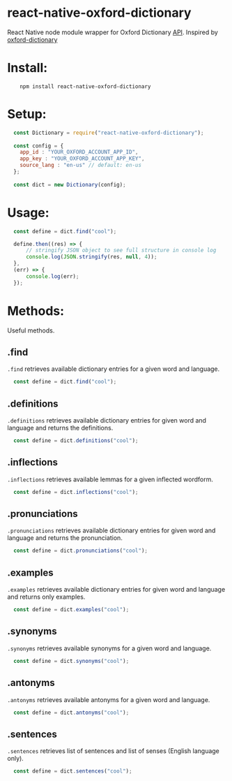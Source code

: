# react-native-oxford-dictionary
React Native node module wrapper for Oxford Dictionary [API](https://developer.oxforddictionaries.com/). Inspired by [oxford-dictionary](https://www.npmjs.com/package/oxford-dictionary)

# Install:
```shell
    npm install react-native-oxford-dictionary
```

# Setup:
```javascript
  const Dictionary = require("react-native-oxford-dictionary");
  
  const config = {
    app_id : "YOUR_OXFORD_ACCOUNT_APP_ID",
    app_key : "YOUR_OXFORD_ACCOUNT_APP_KEY",
    source_lang : "en-us" // default: en-us
  };
  
  const dict = new Dictionary(config);
```

# Usage:
```javascript
  const define = dict.find("cool");

  define.then((res) => {
      // stringify JSON object to see full structure in console log
      console.log(JSON.stringify(res, null, 4));
  },
  (err) => {
      console.log(err);
  });
```

# Methods:
Useful methods. 

## .find
`.find` retrieves available dictionary entries for a given word and language.
```javascript
  const define = dict.find("cool");
```
## .definitions
`.definitions` retrieves available dictionary entries for given word and language and returns the definitions.
```javascript
  const define = dict.definitions("cool");
```
## .inflections
`.inflections` retrieves available lemmas for a given inflected wordform.
```javascript
  const define = dict.inflections("cool");
```
## .pronunciations
`.pronunciations` retrieves available dictionary entries for given word and language and returns the pronunciation.
```javascript
  const define = dict.pronunciations("cool");
```
## .examples
`.examples` retrieves available dictionary entries for given word and language and returns only examples.
```javascript
  const define = dict.examples("cool");
```
## .synonyms
`.synonyms` retrieves available synonyms for a given word and language.
```javascript
  const define = dict.synonyms("cool");
```
## .antonyms
`.antonyms` retrieves available antonyms for a given word and language.
```javascript
  const define = dict.antonyms("cool");
```
## .sentences
`.sentences` retrieves list of sentences and list of senses (English language only).
```javascript
  const define = dict.sentences("cool");
```

